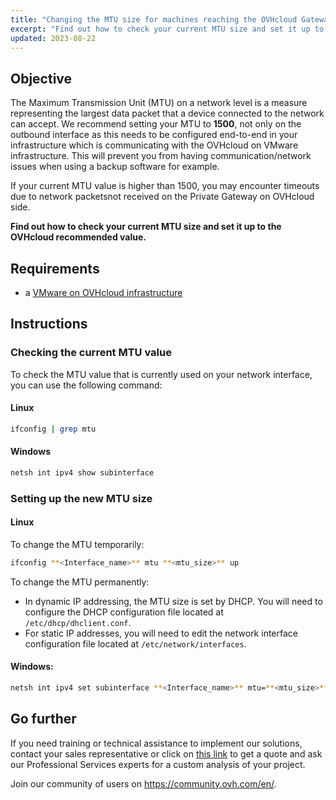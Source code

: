```yaml
---
title: "Changing the MTU size for machines reaching the OVHcloud Gateway SSL (EN)"
excerpt: "Find out how to check your current MTU size and set it up to the OVHcloud recommended value"
updated: 2023-08-22
---
```


## Objective

The Maximum Transmission Unit (MTU) on a network level is a measure representing the largest data packet that a device connected to the network can accept.
We recommend setting your MTU to **1500**, not only on the outbound interface as this needs to be configured end-to-end in your infrastructure which is communicating with the OVHcloud on VMware infrastructure. This will prevent you from having communication/network issues when using a backup software for example.

If your current MTU value is higher than 1500, you may encounter timeouts due to network packetsnot received on the Private Gateway on OVHcloud side.

**Find out how to check your current MTU size and set it up to the OVHcloud recommended value.**

## Requirements

- a [VMware on OVHcloud infrastructure](https://www.ovhcloud.com/es/hosted-private-cloud/vmware/)

## Instructions

### Checking the current MTU value

To check the MTU value that is currently used on your network interface, you can use the following command:

#### Linux

```bash
ifconfig | grep mtu
```

#### Windows

```bash
netsh int ipv4 show subinterface
```

### Setting up the new MTU size

#### Linux

To change the MTU temporarily:

```bash
ifconfig **<Interface_name>** mtu **<mtu_size>** up
```

To change the MTU permanently:

- In dynamic IP addressing, the MTU size is set by DHCP. You will need to configure the DHCP configuration file located at `/etc/dhcp/dhclient.conf`.
- For static IP addresses, you will need to edit the network interface configuration file located at `/etc/network/interfaces`.

#### Windows:

```bash
netsh int ipv4 set subinterface **<Interface_name>** mtu=**<mtu_size>** store=persistent
```

## Go further

If you need training or technical assistance to implement our solutions, contact your sales representative or click on [this link](https://www.ovhcloud.com/es/professional-services/) to get a quote and ask our Professional Services experts for a custom analysis of your project.

Join our community of users on <https://community.ovh.com/en/>.
